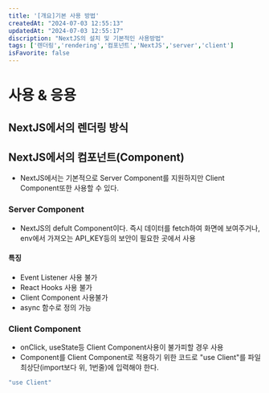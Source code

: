 ```yaml
---
title: '[개요]기본 사용 방법'
createdAt: "2024-07-03 12:55:13"
updatedAt: "2024-07-03 12:55:17"
discription: "NextJS의 설치 및 기본적인 사용방법"
tags: ['렌더링','rendering','컴포넌트','NextJS','server','client']
isFavorite: false
---
```

# 사용 & 응용
## NextJS에서의 렌더링 방식
## NextJS에서의 컴포넌트(Component)
- NextJS에서는 기본적으로 Server Component를 지원하지만 Client Component또한 사용할 수 있다.
### Server Component
- NextJS의 defult Component이다. 즉시 데이터를 fetch하여 화면에 보여주거나, env에서 가져오는 API_KEY등의 보안이 필요한 곳에서 사용
#### 특징
- Event Listener 사용 불가
- React Hooks 사용 불가
- Client Component 사용불가
- async 함수로 정의 가능
### Client Component
- onClick, useState등 Client Component사용이 불가피할 경우 사용
- Component를 Client Component로 적용하기 위한 코드로 "use Client"를 파일 최상단(import보다 위, 1번줄)에 입력해야 한다.
```js
"use Client"
```